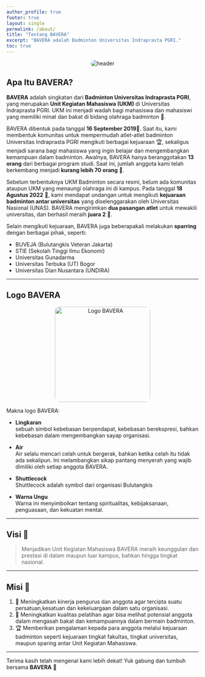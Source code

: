 ```yaml
---
author_profile: true
footer: true
layout: single
permalink: /about/
title: "Tentang BAVERA"
excerpt: "BAVERA adalah Badminton Universitas Indraprasta PGRI."
toc: true
---
```


<div style="text-align: center;">
  <img src="/web-bavera/assets/FEEDS_2.png" alt="header" style="max-width: 100%; height: auto; border-radius: 12px;">
</div>

## Apa Itu BAVERA?

**BAVERA** adalah singkatan dari **Badminton Universitas Indraprasta PGRI**, yang merupakan **Unit Kegiatan Mahasiswa (UKM)** di Universitas Indraprasta PGRI. UKM ini menjadi wadah bagi mahasiswa dan mahasiswi yang memiliki minat dan bakat di bidang olahraga badminton 🏸.

BAVERA dibentuk pada tanggal **16 September 2019**📅. Saat itu, kami membentuk komunitas untuk mempermudah atlet-atlet badminton Universitas Indraprasta PGRI mengikuti berbagai kejuaraan 🏆, sekaligus menjadi sarana bagi mahasiswa yang ingin belajar dan mengembangkan kemampuan dalam badminton. Awalnya, BAVERA hanya beranggotakan **13 orang** dari berbagai program studi. Saat ini, jumlah anggota kami telah berkembang menjadi **kurang lebih 70 orang** 🙌.

Sebelum terbentuknya UKM Badminton secara resmi, belum ada komunitas ataupun UKM yang menaungi olahraga ini di kampus. Pada tanggal **18 Agustus 2022** 📅, kami mendapat undangan untuk mengikuti **kejuaraan badminton antar universitas** yang diselenggarakan oleh Universitas Nasional (UNAS). BAVERA mengirimkan **dua pasangan atlet** untuk mewakili universitas, dan berhasil meraih **juara 2** 🥈.

Selain mengikuti kejuaraan, BAVERA juga beberapakali melakukan **sparring** dengan berbagai pihak, seperti:
* BUVEJA (Bulutangkis Veteran Jakarta)
* STIE (Sekolah Tinggi Ilmu Ekonomi)
* Universitas Gunadarma
* Universitas Terbuka (UT) Bogor
* Universitas Dian Nusantara (UNDIRA)

---

## Logo BAVERA

<div style="text-align: center;">
  <img src="/web-bavera/assets/logo_bavera.jpg" alt="Logo BAVERA" width="250" style="border-radius: 12px;">
</div>

Makna logo BAVERA:

* **Lingkaran**  
sebuah simbol kebebasan berpendapat, kebebasan berekspresi, bahkan kebebasan dalam mengembangkan sayap organisasi.

* **Air**  
Air selalu mencari celah untuk bergerak, bahkan ketika celah itu tidak ada sekalipun. Ini melambangkan sikap pantang menyerah yang wajib dimiliki oleh setiap anggota BAVERA.

* **Shuttlecock**  
Shuttlecock adalah symbol dari organisasi Bulutangkis

* **Warna Ungu**  
Warna ini menyimbolkan tentang spiritualitas, kebijaksanaan, penguasaan, dan kekuatan mental.

---

## Visi 🎯

> Menjadikan Unit Kegiatan Mahasiswa BAVERA meraih keunggulan dan prestasi di dalam
maupun luar kampus, bahkan hingga tingkat nasional.

---

## Misi 🚀
1. 💪 Meningkatkan kinerja pengurus dan anggota agar tercipta suatu persatuan,kesatuan dan kekeluargaan dalam satu organisasi.
2. 🏸 Meningkatkan kualitas pelatihan agar bisa melihat potensial anggota dalam mengasah bakat dan kemampuannya dalam bermain badminton.
3. 🏆 Memberikan pengalaman kepada para anggota melalui kejuaraan badminton seperti kejuaraan tingkat fakultas, tingkat universitas, maupun sparing antar Unit Kegiatan Mahasiswa.

---

Terima kasih telah mengenal kami lebih dekat! Yuk gabung dan tumbuh bersama **BAVERA** 💜
